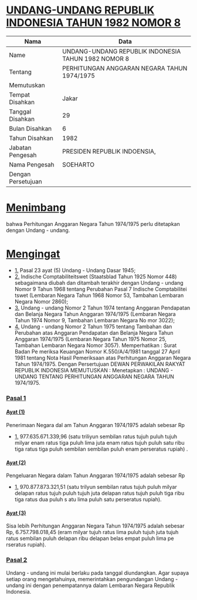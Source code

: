 # [UNDANG-UNDANG REPUBLIK INDONESIA TAHUN 1982 NOMOR 8](http://example.org/legal/peraturan/uu/1982/8)

| Nama | Data |
| ------ | ----- |
|Name|UNDANG-UNDANG REPUBLIK INDONESIA TAHUN 1982 NOMOR 8|
|Tentang| PERHITUNGAN ANGGARAN NEGARA TAHUN 1974/1975|
|Memutuskan||
|Tempat Disahkan|Jakar|
|Tanggal Disahkan|29|
|Bulan Disahkan|6|
|Tahun Disahkan|1982|
|Jabatan Pengesah|PRESIDEN REPUBLIK INDOENSIA,|
|Nama Pengesah|SOEHARTO|
|Dengan Persetujuan||
# [Menimbang](http://example.org/legal/peraturan/uu/1982/8/menimbang)
bahwa Perhitungan Anggaran Negara Tahun 1974/1975 perlu ditetapkan dengan Undang - undang.
# [Mengingat](http://example.org/legal/peraturan/uu/1982/8/mengingat)

* [1.](http://example.org/legal/peraturan/uu/1982/8/mengingat/huruf/0001) Pasal 23 ayat (5) Undang - Undang Dasar 1945;
* [2.](http://example.org/legal/peraturan/uu/1982/8/mengingat/huruf/0002) Indische Comptabiliteitswet (Staatsblad Tahun 1925 Nomor 448) sebagaimana diubah dan ditambah terakhir dengan Undang - undang Nomor 9 Tahun 1968 tentang Perubahan Pasal 7 Indische Comptabilitei tswet (Lembaran Negara Tahun 1968 Nomor 53, Tambahan Lembaran Negara Nomor 2860);
* [3.](http://example.org/legal/peraturan/uu/1982/8/mengingat/huruf/0003) Undang - undang Nomor 2 Tahun 1974 tentang Anggaran Pendapatan dan Belanja Negara Tahun Anggaran 1974/1975 (Lembaran Negara Tahun 1974 Nomor 9, Tambahan Lembaran Negara No mor 3022);
* [4.](http://example.org/legal/peraturan/uu/1982/8/mengingat/huruf/0004) Undang - undang Nomor 2 Tahun 1975 tentang Tambahan dan Perubahan atas Anggaran Pendapatan dan Belanja Negara Tahun Anggaran 1974/1975 (Lembaran Negara Tahun 1975 Nomor 25, Tambahan Lembaran Negara Nomor 3057). Memperhatikan : Surat Badan Pe meriksa Keuangan Nomor K.550/A/4/1981 tanggal 27 April 1981 tentang Nota Hasil Pemeriksaan atas Perhitungan Anggaran Negara Tahun 1974/1975. Dengan Persertujuan DEWAN PERWAKILAN RAKYAT REPUBLIK INDONESIA MEMUTUSKAN : Menetapkan : UNDANG - UNDANG TENTANG PERHITUNGAN ANGGARAN NEGARA TAHUN 1974/1975.

### [Pasal 1](http://example.org/legal/peraturan/uu/1982/8/pasal/0001)

#### [Ayat (1)](http://example.org/legal/peraturan/uu/1982/8/pasal/0001/versi/19820629/ayat/0001)
Penerimaan Negara dal am Tahun Anggaran 1974/1975 adalah sebesar Rp
* [1.](http://example.org/legal/peraturan/uu/1982/8/pasal/0001/versi/19820629/ayat/0001/huruf/0001) 977.635.671.339,96 (satu triliyun sembilan ratus tujuh puluh tujuh milyar enam ratus tiga puluh lima juta enam ratus tujuh puluh satu ribu tiga ratus tiga puluh sembilan sembilan puluh enam perseratus rupiah) .

#### [Ayat (2)](http://example.org/legal/peraturan/uu/1982/8/pasal/0001/versi/19820629/ayat/0002)
Pengeluaran Negara dalam Tahun Anggaran 1974/1975 adalah sebesar Rp
* [1.](http://example.org/legal/peraturan/uu/1982/8/pasal/0001/versi/19820629/ayat/0002/huruf/0001) 970.877.873.321,51 (satu trilyun sembilan ratus tujuh puluh milyar delapan ratus tujuh puluh tujuh juta delapan ratus tujuh puluh tiga ribu tiga ratus dua puluh s atu lima puluh satu perseratus rupiah).

#### [Ayat (3)](http://example.org/legal/peraturan/uu/1982/8/pasal/0001/versi/19820629/ayat/0003)
Sisa lebih Perhitungan Anggaran Negara Tahun 1974/1975 adalah sebesar Rp, 6.757.798.018,45 (eram milyar tujuh ratus lima puluh tujuh juta tujuh ratus sembilan puluh delapan ribu delapan belas empat puluh lima pe rseratus rupiah).


### [Pasal 2](http://example.org/legal/peraturan/uu/1982/8/pasal/0002)
Undang - undang ini mulai berlaku pada tanggal diundangkan. Agar supaya setiap orang mengetahuinya, memerintahkan pengundangan Undang - undang ini dengan penempatannya dalam Lembaran Negara Republik Indonesia.
